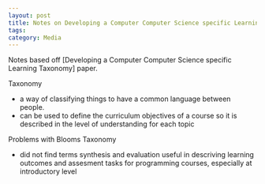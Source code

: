 ```yaml
---
layout: post
title: Notes on Developing a Computer Computer Science specific Learning Taxonomy
tags: 
category: Media
---
```


Notes based off [Developing a Computer Computer Science specific Learning Taxonomy] paper.

Taxonomy 
- a way of classifying things to have a common language between people.
- can be used to define the curriculum objectives of a course so it is described in the level of understanding for each topic

Problems with Blooms Taxonomy
- did not find terms synthesis and evaluation useful in descriving learning outcomes and assesment tasks for programming courses, especially at introductory level


